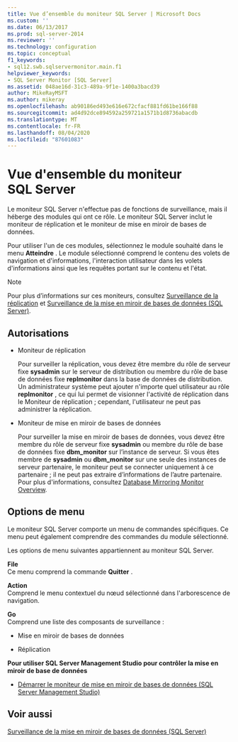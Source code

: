 ```yaml
---
title: Vue d’ensemble du moniteur SQL Server | Microsoft Docs
ms.custom: ''
ms.date: 06/13/2017
ms.prod: sql-server-2014
ms.reviewer: ''
ms.technology: configuration
ms.topic: conceptual
f1_keywords:
- sql12.swb.sqlservermonitor.main.f1
helpviewer_keywords:
- SQL Server Monitor [SQL Server]
ms.assetid: 048ae16d-31c3-489a-9f1e-1400a3bacd39
author: MikeRayMSFT
ms.author: mikeray
ms.openlocfilehash: ab90186ed493e616e672cfacf881fd61be166f88
ms.sourcegitcommit: ad4d92dce894592a259721a1571b1d8736abacdb
ms.translationtype: MT
ms.contentlocale: fr-FR
ms.lasthandoff: 08/04/2020
ms.locfileid: "87601083"
---
```

# <a name="sql-server-monitor-overview"></a>Vue d'ensemble du moniteur SQL Server
  Le moniteur SQL Server n'effectue pas de fonctions de surveillance, mais il héberge des modules qui ont ce rôle. Le moniteur SQL Server inclut le moniteur de réplication et le moniteur de mise en miroir de bases de données.  
  
 Pour utiliser l'un de ces modules, sélectionnez le module souhaité dans le menu **Atteindre** . Le module sélectionné comprend le contenu des volets de navigation et d'informations, l'interaction utilisateur dans les volets d'informations ainsi que les requêtes portant sur le contenu et l'état.  
  
> [!NOTE]  
>  Pour plus d’informations sur ces moniteurs, consultez [Surveillance de la réplication](../../relational-databases/replication/monitoring-replication.md) et [Surveillance de la mise en miroir de bases de données &#40;SQL Server&#41;](../database-mirroring/database-mirroring-sql-server.md).  
  
## <a name="permissions"></a>Autorisations  
  
-   Moniteur de réplication  
  
     Pour surveiller la réplication, vous devez être membre du rôle de serveur fixe **sysadmin** sur le serveur de distribution ou membre du rôle de base de données fixe **replmonitor** dans la base de données de distribution. Un administrateur système peut ajouter n'importe quel utilisateur au rôle **replmonitor** , ce qui lui permet de visionner l'activité de réplication dans le Moniteur de réplication ; cependant, l'utilisateur ne peut pas administrer la réplication.  
  
-   Moniteur de mise en miroir de bases de données  
  
     Pour surveiller la mise en miroir de bases de données, vous devez être membre du rôle de serveur fixe **sysadmin** ou membre du rôle de base de données fixe **dbm_monitor** sur l’instance de serveur. Si vous êtes membre de **sysadmin** ou **dbm_monitor** sur une seule des instances de serveur partenaire, le moniteur peut se connecter uniquement à ce partenaire ; il ne peut pas extraire d’informations de l’autre partenaire. Pour plus d'informations, consultez [Database Mirroring Monitor Overview](../database-mirroring/database-mirroring-monitor-overview.md).  
  
## <a name="menu-options"></a>Options de menu  
 Le moniteur SQL Server comporte un menu de commandes spécifiques. Ce menu peut également comprendre des commandes du module sélectionné.  
  
 Les options de menu suivantes appartiennent au moniteur SQL Server.  
  
 **File**  
 Ce menu comprend la commande **Quitter** .  
  
 **Action**  
 Comprend le menu contextuel du nœud sélectionné dans l'arborescence de navigation.  
  
 **Go**  
 Comprend une liste des composants de surveillance :  
  
-   Mise en miroir de bases de données  
  
-   Réplication  
  
 **Pour utiliser SQL Server Management Studio pour contrôler la mise en miroir de base de données**  
  
-   [Démarrer le moniteur de mise en miroir de bases de données &#40;SQL Server Management Studio&#41;](../database-mirroring/start-database-mirroring-monitor-sql-server-management-studio.md)  
  
## <a name="see-also"></a>Voir aussi  
 [Surveillance de la mise en miroir de bases de données &#40;SQL Server&#41;](../database-mirroring/database-mirroring-sql-server.md)  
  
  
